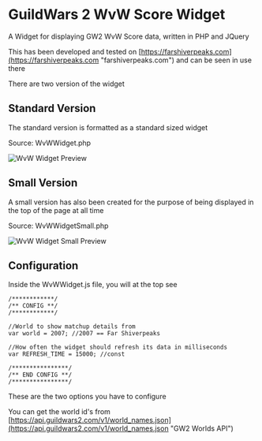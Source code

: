 # GuildWars 2 WvW Score Widget
A Widget for displaying GW2 WvW Score data, written in PHP and JQuery

This has been developed and tested on [https://farshiverpeaks.com](https://farshiverpeaks.com "farshiverpeaks.com") and can be seen in use there

There are two version of the widget
## Standard Version ##
The standard version is formatted as a standard sized widget

Source: WvWWidget.php

![WvW Widget Preview](http://i.imgur.com/IRkMraI.png)

## Small Version ##
A small version has also been created for the purpose of being displayed in the top of the page at all time

Source: WvWWidgetSmall.php

![WvW Widget Small Preview](http://i.imgur.com/31VVihA.png)

## Configuration ##
Inside the WvWWidget.js file, you will at the top see

    /************/
    /** CONFIG **/
    /************/

    //World to show matchup details from
    var world = 2007; //2007 == Far Shiverpeaks

    //How often the widget should refresh its data in milliseconds
    var REFRESH_TIME = 15000; //const
    
    /****************/
    /** END CONFIG **/
    /****************/

These are the two options you have to configure

You can get the world id's from [https://api.guildwars2.com/v1/world_names.json](https://api.guildwars2.com/v1/world_names.json "GW2 Worlds API")